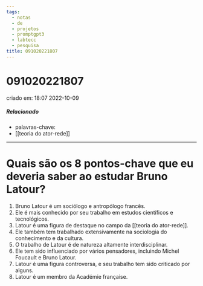 ```yaml
---
tags:
  - notas
  - de
  - projetos
  - promptgpt3
  - labtecc
  - pesquisa
title: 091020221807
---
```


# 091020221807

criado em: 18:07 2022-10-09

##### Relacionado

- palavras-chave: 
- [[teoria do ator-rede]]
---

# Quais são os 8 pontos-chave que eu deveria saber ao estudar Bruno Latour?

1. Bruno Latour é um sociólogo e antropólogo francês.
2. Ele é mais conhecido por seu trabalho em estudos científicos e tecnológicos.
3. Latour é uma figura de destaque no campo da [[teoria do ator-rede]].
4. Ele também tem trabalhado extensivamente na sociologia do conhecimento e da cultura.
5. O trabalho de Latour é de natureza altamente interdisciplinar.
6. Ele tem sido influenciado por vários pensadores, incluindo Michel Foucault e Bruno Latour.
7. Latour é uma figura controversa, e seu trabalho tem sido criticado por alguns.
8. Latour é um membro da Académie française.
